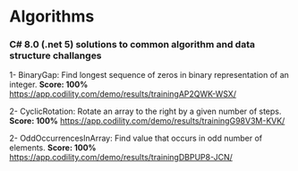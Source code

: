 # Algorithms

### C# 8.0 (.net 5) solutions to common algorithm and data structure challanges

1- BinaryGap: Find longest sequence of zeros in binary representation of an integer.
   **Score: 100%** 
   https://app.codility.com/demo/results/trainingAP2QWK-WSX/

2- CyclicRotation: Rotate an array to the right by a given number of steps.
   **Score: 100%** 
   https://app.codility.com/demo/results/trainingG98V3M-KVK/

2- OddOccurrencesInArray: Find value that occurs in odd number of elements.
   **Score: 100%** 
   https://app.codility.com/demo/results/trainingDBPUP8-JCN/